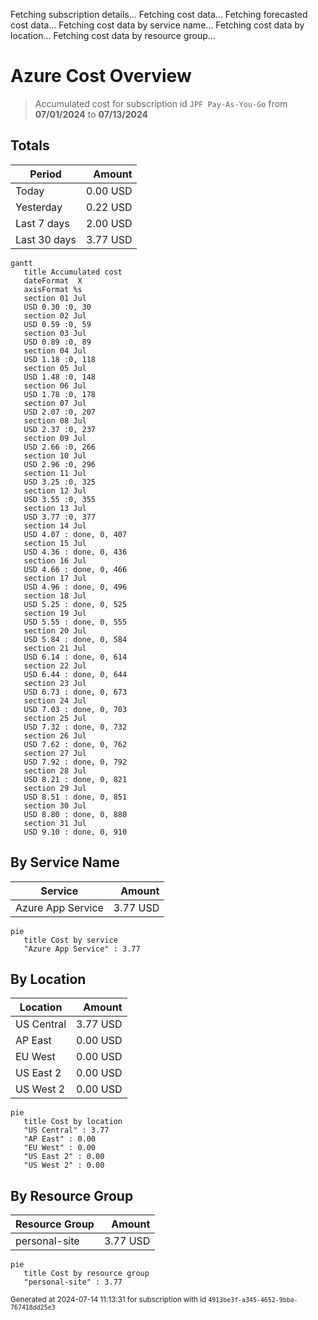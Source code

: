 Fetching subscription details...
Fetching cost data...
Fetching forecasted cost data...
Fetching cost data by service name...
Fetching cost data by location...
Fetching cost data by resource group...
# Azure Cost Overview

> Accumulated cost for subscription id `JPF Pay-As-You-Go` from **07/01/2024** to **07/13/2024**

## Totals

|Period|Amount|
|---|---:|
|Today|0.00 USD|
|Yesterday|0.22 USD|
|Last 7 days|2.00 USD|
|Last 30 days|3.77 USD|

```mermaid
gantt
   title Accumulated cost
   dateFormat  X
   axisFormat %s
   section 01 Jul
   USD 0.30 :0, 30
   section 02 Jul
   USD 0.59 :0, 59
   section 03 Jul
   USD 0.89 :0, 89
   section 04 Jul
   USD 1.18 :0, 118
   section 05 Jul
   USD 1.48 :0, 148
   section 06 Jul
   USD 1.78 :0, 178
   section 07 Jul
   USD 2.07 :0, 207
   section 08 Jul
   USD 2.37 :0, 237
   section 09 Jul
   USD 2.66 :0, 266
   section 10 Jul
   USD 2.96 :0, 296
   section 11 Jul
   USD 3.25 :0, 325
   section 12 Jul
   USD 3.55 :0, 355
   section 13 Jul
   USD 3.77 :0, 377
   section 14 Jul
   USD 4.07 : done, 0, 407
   section 15 Jul
   USD 4.36 : done, 0, 436
   section 16 Jul
   USD 4.66 : done, 0, 466
   section 17 Jul
   USD 4.96 : done, 0, 496
   section 18 Jul
   USD 5.25 : done, 0, 525
   section 19 Jul
   USD 5.55 : done, 0, 555
   section 20 Jul
   USD 5.84 : done, 0, 584
   section 21 Jul
   USD 6.14 : done, 0, 614
   section 22 Jul
   USD 6.44 : done, 0, 644
   section 23 Jul
   USD 6.73 : done, 0, 673
   section 24 Jul
   USD 7.03 : done, 0, 703
   section 25 Jul
   USD 7.32 : done, 0, 732
   section 26 Jul
   USD 7.62 : done, 0, 762
   section 27 Jul
   USD 7.92 : done, 0, 792
   section 28 Jul
   USD 8.21 : done, 0, 821
   section 29 Jul
   USD 8.51 : done, 0, 851
   section 30 Jul
   USD 8.80 : done, 0, 880
   section 31 Jul
   USD 9.10 : done, 0, 910
```

## By Service Name

|Service|Amount|
|---|---:|
|Azure App Service|3.77 USD|

```mermaid
pie
   title Cost by service
   "Azure App Service" : 3.77
```

## By Location

|Location|Amount|
|---|---:|
|US Central|3.77 USD|
|AP East|0.00 USD|
|EU West|0.00 USD|
|US East 2|0.00 USD|
|US West 2|0.00 USD|

```mermaid
pie
   title Cost by location
   "US Central" : 3.77
   "AP East" : 0.00
   "EU West" : 0.00
   "US East 2" : 0.00
   "US West 2" : 0.00
```

## By Resource Group

|Resource Group|Amount|
|---|---:|
|personal-site|3.77 USD|

```mermaid
pie
   title Cost by resource group
   "personal-site" : 3.77
```

<sup>Generated at 2024-07-14 11:13:31 for subscription with id `4913be3f-a345-4652-9bba-767418dd25e3`</sup>

